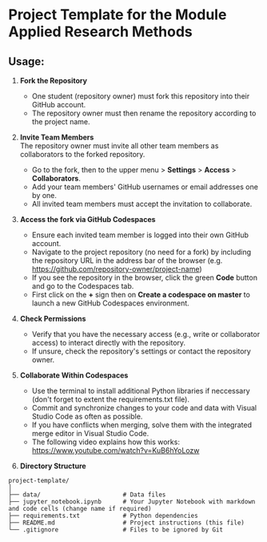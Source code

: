 # Project Template for the Module Applied Research Methods

## Usage:

1. **Fork the Repository**  
   - One student (repository owner) must fork this repository into their GitHub account.
   - The repository owner must then rename the repository according to the project name.

2. **Invite Team Members**  
   The repository owner must invite all other team members as collaborators to the forked repository.  
   - Go to the fork, then to the upper menu > **Settings** > **Access** > **Collaborators**.  
   - Add your team members' GitHub usernames or email addresses one by one.
   - All invited team members must accept the invitation to collaborate.

3. **Access the fork via GitHub Codespaces**
   - Ensure each invited team member is logged into their own GitHub account.
   - Navigate to the project repository (no need for a fork) by including the repository URL in the address bar of the browser 
     (e.g. https://github.com/repository-owner/project-name)
   - If you see the repository in the browser, click the green **Code** button and go to the Codespaces tab.
   - First click on the **+** sign then on **Create a codespace on master** to launch a new GitHub Codespaces environment.

4. **Check Permissions**
   - Verify that you have the necessary access (e.g., write or collaborator access) to interact directly with the repository.
   - If unsure, check the repository's settings or contact the repository owner.

5. **Collaborate Within Codespaces**
   - Use the terminal to install additional Python libraries if neccessary (don't forget to extent the requirements.txt file).
   - Commit and synchronize changes to your code and data with Visual Studio Code as often as possible.
   - If you have conflicts when merging, solve them with the integrated merge editor in Visual Studio Code.
   - The following video explains how this works: https://www.youtube.com/watch?v=KuB6hYoLozw

6. **Directory Structure**
```
project-template/
│
├── data/                       # Data files
├── jupyter_notebook.ipynb      # Your Jupyter Notebook with markdown and code cells (change name if required)
├── requirements.txt            # Python dependencies
├── README.md                   # Project instructions (this file)
└── .gitignore                  # Files to be ignored by Git
```

